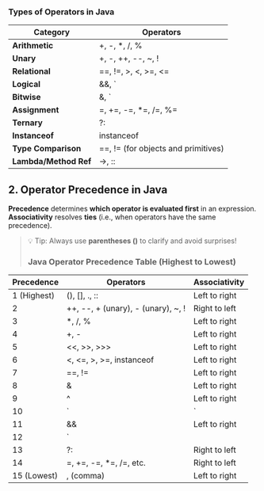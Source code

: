 ### **Types of Operators in Java**

|**Category**|**Operators**|
|---|---|
|**Arithmetic**|+, -, *, /, %|
|**Unary**|+, -, ++, --, ~, !|
|**Relational**|==, !=, >, <, >=, <=|
|**Logical**|&&, `|
|**Bitwise**|&, `|
|**Assignment**|=, +=, -=, *=, /=, %=|
|**Ternary**|?:|
|**Instanceof**|instanceof|
|**Type Comparison**|==, != (for objects and primitives)|
|**Lambda/Method Ref**|->, ::|
## **2. Operator Precedence in Java**

**Precedence** determines **which operator is evaluated first** in an expression. **Associativity** resolves **ties** (i.e., when operators have the same precedence).
> 💡 Tip: Always use **parentheses ()** to clarify and avoid surprises!
> 
> ### **Java Operator Precedence Table (Highest to Lowest)**

|**Precedence**|**Operators**|**Associativity**|
|---|---|---|
|1 (Highest)|(), [], ., ::|Left to right|
|2|++, --, + (unary), - (unary), ~, !|Right to left|
|3|*, /, %|Left to right|
|4|+, -|Left to right|
|5|<<, >>, >>>|Left to right|
|6|<, <=, >, >=, instanceof|Left to right|
|7|==, !=|Left to right|
|8|&|Left to right|
|9|^|Left to right|
|10|`|`|
|11|&&|Left to right|
|12|`||
|13|?:|Right to left|
|14|=, +=, -=, *=, /=, etc.|Right to left|
|15 (Lowest)|, (comma)|Left to right|

    